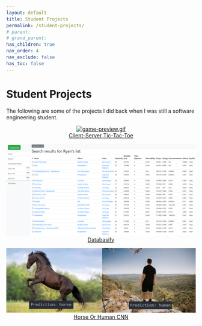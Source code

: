 ```yaml
---
layout: default
title: Student Projects
permalink: /student-projects/
# parent: 
# grand_parent: 
has_children: true
nav_order: 4
nav_exclude: false
has_toc: false
---
```


# Student Projects
The following are some of the projects I did back when I was still a software engineering student.

<p align="center">
  <a href="/projects/client-server-tic-tac-toe">
    <img
      src="/assets/images/client-server-tic-tac-toe/game-preview.gif"
      alt="game-preview.gif"
      width="600"
    />
  </a>
  <br />
  <a href="/projects/client-server-tic-tac-toe">Client-Server Tic-Tac-Toe</a>
</p>

<p align="center">
  <a href="/projects/databasify">
    <img
      src="/assets/images/databasify/search-songs.png"
      alt="song-view.png"
      width="600"
    />
  </a>
  <br />
  <a href="/projects/databasify">Databasify</a>
</p>

<p align="center">
  <a href="/projects/horse-or-human-cnn">
    <img
      src="/assets/images/horse-or-human-cnn/horse-or-human-preview.png"
      alt="horse-or-human-preview.png"
      width="600"
    />
  </a>
  <br />
  <a href="/projects/horse-or-human-cnn">Horse Or Human CNN</a>
</p>